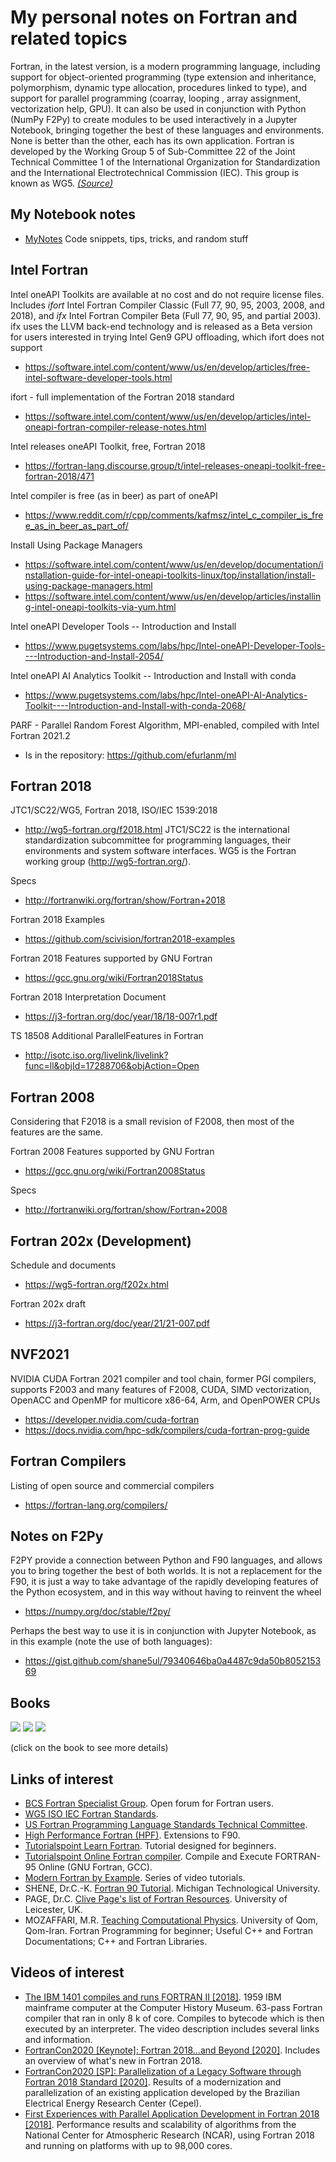 # My personal notes on Fortran and related topics

Fortran, in the latest version, is a modern programming language, including support for object-oriented programming (type extension and inheritance, polymorphism, dynamic type allocation, procedures linked to type), and support for parallel programming (coarray, looping , array assignment, vectorization help, GPU). It can also be used in conjunction with Python (NumPy F2Py) to create modules to be used interactively in a Jupyter Notebook, bringing together the best of these languages and environments. None is better than the other, each has its own application. Fortran is developed by the Working Group 5 of Sub-Committee 22 of the Joint Technical Committee 1 of the International Organization for Standardization and the International Electrotechnical Commission (IEC). This group is known as WG5. [*(Source)*](https://gcc.gnu.org/onlinedocs/gfortran/Fortran-2008-status.html)


## My Notebook notes

* [MyNotes](MyNotes) Code snippets, tips, tricks, and random stuff


## Intel Fortran

Intel oneAPI Toolkits are available at no cost and do not require license files. Includes _ifort_ Intel Fortran Compiler Classic (Full 77, 90, 95, 2003, 2008, and 2018), and _ifx_ Intel Fortran Compiler Beta (Full 77, 90, 95, and partial 2003). ifx uses the LLVM back-end technology and is released as a Beta version for users interested in trying Intel Gen9 GPU offloading, which ifort does not support

* https://software.intel.com/content/www/us/en/develop/articles/free-intel-software-developer-tools.html

ifort - full implementation of the Fortran 2018 standard

* https://software.intel.com/content/www/us/en/develop/articles/intel-oneapi-fortran-compiler-release-notes.html

Intel releases oneAPI Toolkit, free, Fortran 2018

* https://fortran-lang.discourse.group/t/intel-releases-oneapi-toolkit-free-fortran-2018/471

Intel compiler is free (as in beer) as part of oneAPI

* https://www.reddit.com/r/cpp/comments/kafmsz/intel_c_compiler_is_free_as_in_beer_as_part_of/

Install Using Package Managers

* https://software.intel.com/content/www/us/en/develop/documentation/installation-guide-for-intel-oneapi-toolkits-linux/top/installation/install-using-package-managers.html
* https://software.intel.com/content/www/us/en/develop/articles/installing-intel-oneapi-toolkits-via-yum.html

Intel oneAPI Developer Tools -- Introduction and Install

* https://www.pugetsystems.com/labs/hpc/Intel-oneAPI-Developer-Tools----Introduction-and-Install-2054/

Intel oneAPI AI Analytics Toolkit -- Introduction and Install with conda

* https://www.pugetsystems.com/labs/hpc/Intel-oneAPI-AI-Analytics-Toolkit----Introduction-and-Install-with-conda-2068/

PARF - Parallel Random Forest Algorithm, MPI-enabled, compiled with Intel Fortran 2021.2

* Is in the repository: https://github.com/efurlanm/ml


## Fortran 2018

JTC1/SC22/WG5, Fortran 2018, ISO/IEC 1539:2018

* http://wg5-fortran.org/f2018.html
    JTC1/SC22 is the international standardization subcommittee for programming languages, their environments and system software interfaces. WG5 is the Fortran working group (http://wg5-fortran.org/).

Specs

* http://fortranwiki.org/fortran/show/Fortran+2018

Fortran 2018 Examples

* https://github.com/scivision/fortran2018-examples

Fortran 2018 Features supported by GNU Fortran

* https://gcc.gnu.org/wiki/Fortran2018Status

Fortran 2018 Interpretation Document

* https://j3-fortran.org/doc/year/18/18-007r1.pdf

TS 18508 Additional ParallelFeatures in Fortran

* http://isotc.iso.org/livelink/livelink?func=ll&objId=17288706&objAction=Open


## Fortran 2008

Considering that F2018 is a small revision of F2008, then most of the features are the same.

Fortran 2008 Features supported by GNU Fortran

* https://gcc.gnu.org/wiki/Fortran2008Status

Specs

* http://fortranwiki.org/fortran/show/Fortran+2008


## Fortran 202x (Development)

Schedule and documents

* https://wg5-fortran.org/f202x.html

Fortran 202x draft

* https://j3-fortran.org/doc/year/21/21-007.pdf


## NVF2021

NVIDIA CUDA Fortran 2021 compiler and tool chain, former PGI compilers, supports F2003 and many features of F2008, CUDA, SIMD vectorization, OpenACC and OpenMP for multicore x86-64, Arm, and OpenPOWER CPUs

* https://developer.nvidia.com/cuda-fortran
* https://docs.nvidia.com/hpc-sdk/compilers/cuda-fortran-prog-guide


## Fortran Compilers

Listing of open source and commercial compilers

* https://fortran-lang.org/compilers/


## Notes on F2Py

F2PY provide a connection between Python and F90 languages, and allows you to bring together the best of both worlds. It is not a replacement for the F90, it is just a way to take advantage of the rapidly developing features of the Python ecosystem, and in this way without having to reinvent the wheel

* https://numpy.org/doc/stable/f2py/

Perhaps the best way to use it is in conjunction with Jupyter Notebook, as in this example (note the use of both languages): 

* https://gist.github.com/shane5ul/79340646ba0a4487c9da50b805215369


## Books

[![](https://raw.githubusercontent.com/efurlanm/f90/master/img/ray2020.jpg)](https://www.google.com.br/books/edition/Fortran_2018_with_Parallel_Programming/_natDwAAQBAJ)
[![](https://raw.githubusercontent.com/efurlanm/f90/master/img/cohen2018.jpg)](https://www.google.com.br/books/edition/Modern_Fortran_Explained/sB1rDwAAQBAJ)
[![](https://raw.githubusercontent.com/efurlanm/f90/master/img/chapman2017.jpg)](https://www.google.com.br/books/edition/FORTRAN_FOR_SCIENTISTS_ENGINEERS/OQhBMQAACAAJ)

(click on the book to see more details)


## Links of interest

* [BCS Fortran Specialist Group](https://fortran.bcs.org/). Open forum for Fortran users.
* [WG5 ISO IEC Fortran Standards](https://wg5-fortran.org/).
* [US Fortran Programming Language Standards Technical Committee](https://j3-fortran.org/).
* [High Performance Fortran (HPF)](https://www.netlib.org/hpf/index.html). Extensions to F90.
* [Tutorialspoint Learn Fortran](https://www.tutorialspoint.com/fortran/). Tutorial designed for beginners.
* [Tutorialspoint Online Fortran compiler](https://www.tutorialspoint.com/compile_fortran_online.php). Compile and Execute FORTRAN-95 Online (GNU Fortran, GCC).
* [Modern Fortran by Example](https://www.youtube.com/user/hexafoil/videos). Series of video tutorials.
* SHENE, Dr.C.-K. [Fortran 90 Tutorial](https://pages.mtu.edu/~shene/COURSES/cs201/NOTES/fortran.html). Michigan Technological University.
* PAGE, Dr.C. [Clive Page's list of Fortran Resources](https://www.star.le.ac.uk/~cgp/fortran.html). University of Leicester, UK.
* MOZAFFARI, M.R. [Teaching Computational Physics](http://www.alum.sharif.ir/~reza_mozaffari/Teaching_computational_physics.html). University of Qom, Qom-Iran. Fortran Programming for beginner; Useful C++ and Fortran Documentations; C++ and Fortran Libraries.


## Videos of interest

* [The IBM 1401 compiles and runs FORTRAN II [2018]](https://youtu.be/uFQ3sajIdaM). 1959 IBM mainframe computer at the Computer History Museum. 63-pass Fortran compiler that ran in only 8 k of core. Compiles to bytecode which is then executed by an interpreter. The video description includes several links and information.
* [FortranCon2020 [Keynote]: Fortran 2018...and Beyond [2020]](https://youtu.be/mn8QMp6J3R0). Includes an overview of what's new in Fortran 2018.
* [FortranCon2020 [SP]: Parallelization of a Legacy Software through Fortran 2018 Standard [2020]](https://youtu.be/ib4ZZ7xJwJk). Results of a modernization and parallelization of an existing application developed by the Brazilian Electrical Energy Research Center (Cepel).
* [First Experiences with Parallel Application Development in Fortran 2018 [2018]](https://youtu.be/01-ez4v4YPc). Performance results and scalability of algorithms from the National Center for Atmospheric Research (NCAR), using Fortran 2018 and running on platforms with up to 98,000 cores.
